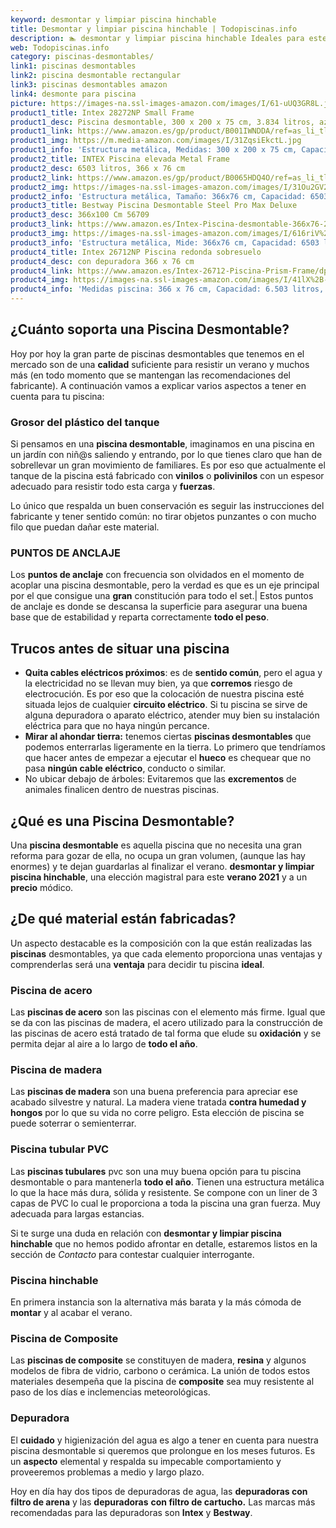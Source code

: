 ```yaml
---
keyword: desmontar y limpiar piscina hinchable
title: Desmontar y limpiar piscina hinchable | Todopiscinas.info
description: 🏊 desmontar y limpiar piscina hinchable Ideales para este verano 2021. Aquí puedes comprar desmontar y limpiar piscina hinchable y comparar con otras similares. No dejes escapar desmontar y limpiar piscina hinchable a un precio realmente tentador.
web: Todopiscinas.info
category: piscinas-desmontables/
link1: piscinas desmontables
link2: piscina desmontable rectangular
link3: piscinas desmontables amazon
link4: desmonte para piscina
picture: https://images-na.ssl-images-amazon.com/images/I/61-uUQ3GR8L.jpg
product1_title: Intex 28272NP Small Frame
product1_desc: Piscina desmontable, 300 x 200 x 75 cm, 3.834 litros, azul
product1_link: https://www.amazon.es/gp/product/B001IWNDDA/ref=as_li_tl?ie=UTF8&camp=3638&creative=24630&creativeASIN=B001IWNDDA&linkCode=as2&tag=todopiscinas0e-21&linkId=25b9d647487c889cb6ef56ed63f50ca1
product1_img: https://m.media-amazon.com/images/I/31ZqsiEkctL.jpg
product1_info: 'Estructura metálica, Medidas: 300 x 200 x 75 cm, Capacidad: 3.834 litros, Para 6 personas (+ 6 años), Fácil montaje, Forma rectangular'
product2_title: INTEX Piscina elevada Metal Frame
product2_desc: 6503 litros, 366 x 76 cm
product2_link: https://www.amazon.es/gp/product/B0065HDQ4O/ref=as_li_tl?ie=UTF8&camp=3638&creative=24630&creativeASIN=B0065HDQ4O&linkCode=as2&tag=todopiscinas0e-21&linkId=ed2430e3ba564d3527ee103df33ed7b3
product2_img: https://images-na.ssl-images-amazon.com/images/I/31Ou2GV2SAL.jpg
product2_info: 'Estructura metálica, Tamaño: 366x76 cm, Capacidad: 6503 litros, Forma circular, De 4 a 7 personas (+6 años)'
product3_title: Bestway Piscina Desmontable Steel Pro Max Deluxe
product3_desc: 366x100 Cm 56709
product3_link: https://www.amazon.es/Intex-Piscina-desmontable-366x76-28210NP/dp/B0065HDQ4O?__mk_es_ES=%C3%85M%C3%85%C5%BD%C3%95%C3%91&crid=25UQGV9HG2INI&dchild=1&keywords=piscinas+desmontables&qid=1615854176&sprefix=piscinas+dem%2Caps%2C201&sr=8-5&linkCode=ll1&tag=todopiscinas0e-21&linkId=34f200977c6cbaab1f3f4d9ac0e64755&language=es_ES&ref_=as_li_ss_tl
product3_img: https://images-na.ssl-images-amazon.com/images/I/616riV%2BiY3L.jpg
product3_info: 'Estructura metálica, Mide: 366x76 cm, Capacidad: 6503 litros, De 4 a 7 personas mayores de 6 años, Forma circular, Tecnología Super-Tough'
product4_title: Intex 26712NP Piscina redonda sobresuelo
product4_desc: con depuradora 366 x 76 cm
product4_link: https://www.amazon.es/Intex-26712-Piscina-Prism-Frame/dp/B07FB823GL?__mk_es_ES=%C3%85M%C3%85%C5%BD%C3%95%C3%91&dchild=1&keywords=piscinas+desmontables+con+depuradora&qid=1615936418&sr=8-5&linkCode=ll1&tag=todopiscinas0e-21&linkId=d98699de7830cd471766fa1daa36de34&language=es_ES&ref_=as_li_ss_tl
product4_img: https://images-na.ssl-images-amazon.com/images/I/41lX%2B-YpibL.jpg
product4_info: 'Medidas piscina: 366 x 76 cm, Capacidad: 6.503 litros, Incluye depuradora de cartucha A, Lona resistente triple capa'
---
```




## ¿Cuánto soporta una Piscina Desmontable?

Hoy por hoy la gran parte de piscinas desmontables que tenemos en el mercado son de una **calidad** suficiente para resistir un verano y muchos más (en todo momento que se mantengan las recomendaciones del fabricante). A continuación vamos a explicar varios aspectos a tener en cuenta para tu piscina:


### Grosor del plástico del tanque

Si pensamos en una **piscina desmontable**, imaginamos en una piscina en un jardín con niñ@s saliendo y entrando, por lo que tienes claro que han de sobrellevar un gran movimiento de familiares. Es por eso que actualmente el tanque de la piscina está fabricado con **vinilos** o **polivinilos** con un espesor adecuado para resistir todo esta carga y **fuerzas**.

Lo único que respalda un	 buen conservación es seguir las instrucciones del fabricante y tener sentido común: no tirar objetos punzantes o con mucho filo que puedan dañar este material.


### PUNTOS DE ANCLAJE

Los **puntos de anclaje** con frecuencia son olvidados en el momento de acoplar una piscina desmontable, pero la verdad es que es un eje principal por el que consigue una **gran** constitución para todo el set.| Estos puntos de anclaje es donde se descansa la superficie para asegurar una buena base que de estabilidad y reparta correctamente **todo el peso**.


## Trucos antes de situar una piscina



*   **Quita cables eléctricos próximos**: es de **sentido común**, pero el agua y la electricidad no se llevan muy bien, ya que **corremos** riesgo de electrocución. Es por eso que la colocación de nuestra piscina esté situada lejos de cualquier **circuito eléctrico**. Si tu piscina se sirve de alguna depuradora o aparato eléctrico, atender muy bien su instalación eléctrica para que no haya ningún percance.
*   **Mirar al ahondar tierra:** tenemos ciertas **piscinas desmontables** que podemos enterrarlas ligeramente en la tierra. Lo primero  que tendríamos que hacer antes de empezar a ejecutar el **hueco** es chequear que no pasa **ningún cable eléctrico**, conducto o similar.
*   No ubicar debajo de árboles: Evitaremos que las **excrementos** de animales finalicen dentro de nuestras piscinas.

<stats-list :link1=link1 :link2=link2 :link3=link3 :link4=link4 :category=category></stats-list>
## ¿Qué es una Piscina Desmontable?

Una **piscina desmontable** es aquella piscina que no necesita una gran reforma para gozar de ella, no ocupa un gran volumen, (aunque las hay enormes) y te dejan guardarlas al finalizar el verano.  **desmontar y limpiar piscina hinchable**, una elección magistral para este **verano 2021** y a un **precio** módico.


## ¿De qué material están fabricadas?

Un aspecto destacable es la composición con la que están realizadas las **piscinas** desmontables, ya que cada elemento proporciona unas ventajas y comprenderlas  será una **ventaja** para decidir tu piscina **ideal**.


### Piscina de acero

Las **piscinas de acero** son las piscinas con el elemento más firme. Igual que se da con las piscinas de madera, el acero utilizado para la construcción de las piscinas de acero está tratado de tal forma que elude su **oxidación** y se permita dejar al aire a lo largo de **todo el año**.


### Piscina de madera

Las **piscinas de madera** son una buena preferencia para apreciar ese acabado silvestre y natural. La madera viene tratada **contra humedad y hongos** por lo que su vida no corre peligro. Esta elección de piscina se puede soterrar o semienterrar.


### Piscina tubular PVC

Las **piscinas tubulares** pvc son una muy buena opción para tu piscina desmontable o para mantenerla **todo el año**. Tienen una estructura metálica lo que la hace más dura, sólida y resistente. Se compone con un liner de 3 capas de PVC lo cual le proporciona a toda la piscina una gran fuerza. Muy adecuada para largas estancias.

Si te surge una duda en relación con **desmontar y limpiar piscina hinchable** que no hemos podido afrontar en detalle, estaremos listos en la sección de _Contacto_ para contestar cualquier interrogante.


### Piscina hinchable

En primera instancia son la alternativa más barata y la más cómoda de **montar** y  al acabar el verano.


### Piscina de Composite

Las **piscinas de composite** se constituyen de madera, **resina** y algunos modelos de fibra de vidrio, carbono o cerámica. La unión de todos estos materiales desempeña que la piscina de **composite** sea muy resistente al paso de los días e inclemencias meteorológicas.

<brand-panel :title=product1_title :desc=product1_desc :img=product1_img :link=product1_link></brand-panel>


### Depuradora

El **cuidado** y higienización del agua es algo a tener en cuenta para nuestra piscina desmontable si queremos que prolongue en los meses futuros. Es un **aspecto** elemental y respalda su impecable comportamiento y proveeremos problemas a medio y largo plazo.

Hoy en día hay dos tipos de depuradoras de agua, las **depuradoras con filtro de arena** y  las **depuradoras** **con filtro de cartucho.** Las marcas más recomendadas para las depuradoras son **Intex** y **Bestway**.

<external-banner></external-banner>
